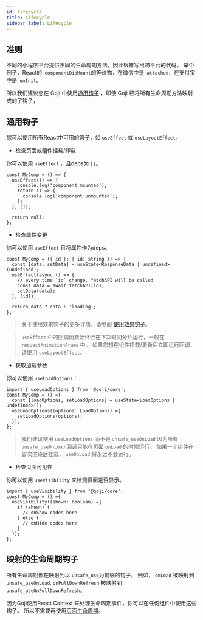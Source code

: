 ```yaml
---
id: lifecycle
title: Lifecycle
sidebar_label: Lifecycle
---
```


## 准则

不同的小程序平台提供不同的生命周期方法，因此很难写出跨平台的代码。 举个例子，React的` componentDidMount`的等价物，在微信中是` attached`，在支付宝中是` onInit`。

所以我们建议您在 Goji 中使用[通用钩子](#universal-hooks) ，即使 Goji 已将所有生命周期方法映射成的了钩子，

## 通用钩子

您可以使用所有React中可用的钩子，如 ` useEffect ` 或 ` useLayoutEffect `。

- 检查页面或组件挂载/卸载

你可以使用 ` useEffect ` ，且deps为 `[]`。

```tsx
const MyComp = () => {
  useEffect(() => {
    console.log('component mounted');
    return () => {
      console.log('component unmounted');
    };
  }, []);

  return null;
};
```

- 检查属性变更

你可以使用 ` useEffect ` 且将属性作为deps。

```tsx
const MyComp = ({ id }: { id: string }) => {
  const [data, setData] = useState<ResponseData | undefined>(undefined);
  useEffect(async () => {
    // every time `id` change, fetchAPI will be called
    const data = await fetchAPI(id);
    setData(data);
  }, [id]);

  return data ? data : 'loading';
};
```

> 关于使用效果钩子的更多详情，请参阅 [使用效果钩子](https://reactjs.org/docs/hooks-effect.html)。

> ` useEffect ` 中的回调函数始终会在下次时间分片运行，一般在 `requestAnimationFrame` 中。 如果您想在组件挂载/更新后立即运行回调，请使用 ` useLayoutEffect `。

- 获取加载参数

你可以使用 ` useLoadOptions `：

```tsx
import { useLoadOptions } from '@goji/core';
const MyComp = () ={
  const [loadOptions, setLoadOptions] = useState<LoadOptions | undefined>();
  useLoadOptions((options: LoadOptions) ={
    setLoadOptions(options);
  });
};
```

> 我们建议使用 ` useLoadOptions ` 而不是 `unsafe_useOnLoad` 因为所有 `unsafe_useOnLoad` 回调只能在页面 `onLoad` 的时候运行。 如果一个组件在首次渲染后挂载， `useOnLoad` 将永远不会运行。

- 检查页面可见性

你可以使用 ` useVisibility ` 来检测页面是否显示。

```tsx
import { useVisibility } from '@goji/core';
const MyComp = () ={
  useVisibility((shown: boolean) ={
    if (shown) {
      // onShow codes here
    } else {
      // onHide codes here
    }
  });
};
```

## 映射的生命周期钩子

所有生命周期都在映射到以 ` unsafe_use `为前缀的钩子。 例如， `onLoad` 被映射到 ` unsafe_useOnLoad `, ` onPullDownRefresh ` 被映射到 ` unsafe_useOnPullDownRefresh `。

因为Goji使用React Context 来处理生命周期事件，你可以在任何组件中使用这些钩子。 所以不需要再使用[页面生命周期](https://developers.weixin.qq.com/miniprogram/dev/framework/custom-component/lifetimes.html#%E7%BB%84%E4%BB%B6%E6%89%80%E5%9C%A8%E9%A1%B5%E9%9D%A2%E7%9A%84%E7%94%9F%E5%91%BD%E5%91%A8%E6%9C%9F)。
